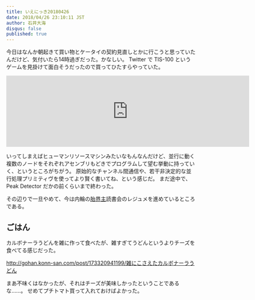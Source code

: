 ```yaml
---
title: いえにっき20180426
date: 2018/04/26 23:10:11 JST
author: 石井大海
disqus: false
published: true
---
```


今日はなんか朝起きて買い物とケータイの契約見直しとかに行こうと思っていたんだけど、気付いたら14時過ぎだった。かなしい。
Twitter で TIS-100 というゲームを見掛けて面白そうだったので買ってひたすらやっていた。

<iframe src="https://store.steampowered.com/widget/370360/" frameborder="0" width="646" height="190"></iframe>

いってしまえばヒューマンリソースマシンみたいなもんなんだけど、並行に動く複数のノードをそれぞれアセンブリもどきでプログラムして望む挙動に持っていく、というところがちがう。
原始的なチャンネル間通信や、若干非決定的な並行処理プリミティヴを使ってより賢く書いてね、という感じだ。
まだ途中で、Peak Detector だかの前くらいまで終わった。

その辺りで一旦やめて、今は内輪の[胎界主](http://www.taikaisyu.com)読書会のレジュメを進めているところである。

## ごはん ##
カルボナーラうどんを雑に作って食べたが、雑すぎてうどんというよりチーズを食べてる感じだった。

<div class="tumblr-post" data-href="https://embed.tumblr.com/embed/post/NvJbxbG4ja_bU6ZaCP5BrA/173320941199" data-did="2ce90cc36fcbf03a0e67f49cd448fe779351b47d"><a href="http://gohan.konn-san.com/post/173320941199/雑にこさえたカルボナーラうどん">http://gohan.konn-san.com/post/173320941199/雑にこさえたカルボナーラうどん</a></div>  <script async src="https://assets.tumblr.com/post.js"></script>

まあ不味くはなかったが、それはチーズが美味しかったということであるな……。
せめてプチトマト買って入れておけばよかった。

